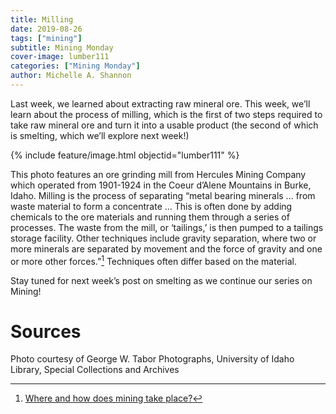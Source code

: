 ```yaml
---
title: Milling
date: 2019-08-26
tags: ["mining"]
subtitle: Mining Monday
cover-image: lumber111
categories: ["Mining Monday"]
author: Michelle A. Shannon
---
```


Last week, we learned about extracting raw mineral ore. This week, we’ll learn about the process of milling, which is the first of two steps required to take raw mineral ore and turn it into a usable product (the second of which is smelting, which we’ll explore next week!)

{% include feature/image.html objectid="lumber111" %}

This photo features an ore grinding mill from Hercules Mining Company which operated from 1901-1924 in the Coeur d’Alene Mountains in Burke, Idaho. Milling is the process of separating “metal bearing minerals ... from waste material to form a concentrate ... This is often done by adding chemicals to the ore materials and running them through a series of processes. The waste from the mill, or ‘tailings,’ is then pumped to a tailings storage facility. Other techniques include gravity separation, where two or more minerals are separated by movement and the force of gravity and one or more other forces.”[^1] Techniques often differ based on the material.

Stay tuned for next week’s post on smelting as we continue our series on Mining!

# Sources

Photo courtesy of George W. Tabor Photographs, University of Idaho Library, Special Collections and Archives

[^1]: [Where and how does mining take place?](https://www.icmm.com/en-gb/metals-and-minerals/producing-metals/where-and-how-does-mining-take-place)


